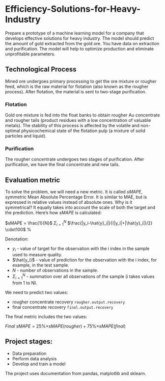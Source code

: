 # <b>Efficiency-Solutions-for-Heavy-Industry</b>
Prepare a prototype of a machine learning model for a company that develops effective solutions for heavy industry.
The model should predict the amount of gold extracted from the gold ore. You have data on extraction and purification.
The model will help to optimize production and eliminate unprofitable parameters.
## Technological Process
Mined ore undergoes primary processing to get the ore mixture or rougher feed, which is the raw material for flotation (also known as the rougher process). After flotation, the material is sent to two-stage purification.
### Flotation
Gold ore mixture is fed into the float banks to obtain rougher Au concentrate and rougher tails (product residues with a low concentration of valuable metals). The stability of this process is affected by the volatile and non-optimal physicochemical state of the flotation pulp (a mixture of solid particles and liquid).
### Purification
The rougher concentrate undergoes two stages of purification. After purification, we have the final concentrate and new tails.
## Evaluation metric
To solve the problem, we will need a new metric. It is called $sMAPE$, symmetric Mean Absolute Percentage Error.
It is similar to MAE, but is expressed in relative values instead of absolute ones. Why is it symmetrical? It equally takes into account the scale of both the target and the prediction.
Here’s how $sMAPE$ is calculated:

$sMAPE = \frac{1}{N}$ $\Sigma_{i=1}^N$ $\frac{|y_i-\hat{y}_i|}{(|y_i|+|\hat{y}_i|)/2} \cdot100$ %

Denotation:
- $y_i$ - value of target for the observation with the i index in the sample used to measure quality.
- $\hat{y_i}$ - value of prediction for the observation with the i index, for example, in the test sample.
- $N$ - number of observations in the sample.
- $\Sigma_{i=1}^N$ - summation over all observations of the sample (i takes values from 1 to N).

We need to predict two values:
- rougher concentrate recovery ```rougher.output.recovery```
- final concentrate recovery ```final.output.recovery```

The final metric includes the two values:

$Final$ $sMAPE = 25$%$\times sMAPE(rougher) + 75$%$\times sMAPE(final)$ 

## Project stages:
-  Data preparation
-  Perform data analysis
-  Develop and train a model

The project uses documentation from pandas, matplotlib and sklearn.
